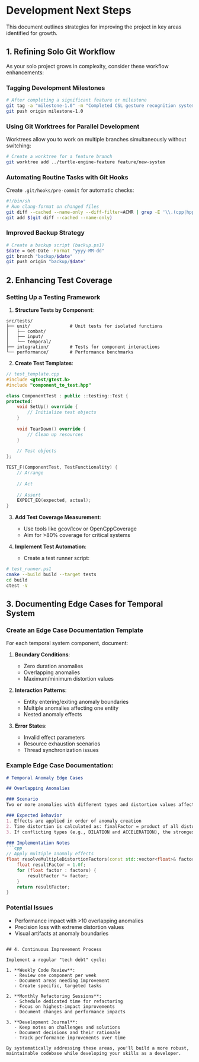 # Development Next Steps

This document outlines strategies for improving the project in key areas identified for growth.

## 1. Refining Solo Git Workflow

As your solo project grows in complexity, consider these workflow enhancements:

### Tagging Development Milestones
```bash
# After completing a significant feature or milestone
git tag -a "milestone-1.0" -m "Completed CSL gesture recognition system"
git push origin milestone-1.0
```

### Using Git Worktrees for Parallel Development
Worktrees allow you to work on multiple branches simultaneously without switching:
```bash
# Create a worktree for a feature branch
git worktree add ../turtle-engine-feature feature/new-system
```

### Automating Routine Tasks with Git Hooks
Create `.git/hooks/pre-commit` for automatic checks:
```bash
#!/bin/sh
# Run clang-format on changed files
git diff --cached --name-only --diff-filter=ACMR | grep -E '\\.(cpp|hpp|h|c)$' | xargs -n1 clang-format -i
git add $(git diff --cached --name-only)
```

### Improved Backup Strategy
```bash
# Create a backup script (backup.ps1)
$date = Get-Date -Format "yyyy-MM-dd"
git branch "backup/$date"
git push origin "backup/$date"
```

## 2. Enhancing Test Coverage

### Setting Up a Testing Framework

1. **Structure Tests by Component**:
```
src/tests/
├── unit/               # Unit tests for isolated functions
│   ├── combat/        
│   ├── input/         
│   └── temporal/      
├── integration/        # Tests for component interactions
└── performance/        # Performance benchmarks
```

2. **Create Test Templates**:
```cpp
// test_template.cpp
#include <gtest/gtest.h>
#include "component_to_test.hpp"

class ComponentTest : public ::testing::Test {
protected:
    void SetUp() override {
        // Initialize test objects
    }
    
    void TearDown() override {
        // Clean up resources
    }
    
    // Test objects
};

TEST_F(ComponentTest, TestFunctionality) {
    // Arrange
    
    // Act
    
    // Assert
    EXPECT_EQ(expected, actual);
}
```

3. **Add Test Coverage Measurement**:
   - Use tools like gcov/lcov or OpenCppCoverage
   - Aim for >80% coverage for critical systems

4. **Implement Test Automation**:
   - Create a test runner script:
```bash
# test_runner.ps1
cmake --build build --target tests
cd build
ctest -V
```

## 3. Documenting Edge Cases for Temporal System

### Create an Edge Case Documentation Template

For each temporal system component, document:

1. **Boundary Conditions**:
   - Zero duration anomalies
   - Overlapping anomalies
   - Maximum/minimum distortion values

2. **Interaction Patterns**:
   - Entity entering/exiting anomaly boundaries
   - Multiple anomalies affecting one entity
   - Nested anomaly effects

3. **Error States**:
   - Invalid effect parameters
   - Resource exhaustion scenarios
   - Thread synchronization issues

### Example Edge Case Documentation:

```markdown
# Temporal Anomaly Edge Cases

## Overlapping Anomalies

### Scenario
Two or more anomalies with different types and distortion values affect the same entity.

### Expected Behavior
1. Effects are applied in order of anomaly creation
2. Time distortion is calculated as: finalFactor = product of all distortion factors
3. If conflicting types (e.g., DILATION and ACCELERATION), the strongest effect takes precedence

### Implementation Notes
```cpp
// Apply multiple anomaly effects
float resolveMultipleDistortionFactors(const std::vector<float>& factors) {
    float resultFactor = 1.0f;
    for (float factor : factors) {
        resultFactor *= factor;
    }
    return resultFactor;
}
```

### Potential Issues
- Performance impact with >10 overlapping anomalies
- Precision loss with extreme distortion values
- Visual artifacts at anomaly boundaries
```

## 4. Continuous Improvement Process

Implement a regular "tech debt" cycle:

1. **Weekly Code Review**:
   - Review one component per week
   - Document areas needing improvement
   - Create specific, targeted tasks

2. **Monthly Refactoring Sessions**:
   - Schedule dedicated time for refactoring
   - Focus on highest-impact improvements
   - Document changes and performance impacts

3. **Development Journal**:
   - Keep notes on challenges and solutions
   - Document decisions and their rationale
   - Track performance improvements over time

By systematically addressing these areas, you'll build a more robust, maintainable codebase while developing your skills as a developer. 